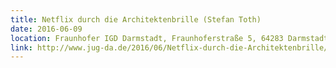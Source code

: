 ```yaml
---
title: Netflix durch die Architektenbrille (Stefan Toth)
date: 2016-06-09
location: Fraunhofer IGD Darmstadt, Fraunhoferstraße 5, 64283 Darmstadt
link: http://www.jug-da.de/2016/06/Netflix-durch-die-Architektenbrille/
---
```

